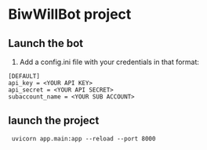 # BiwWillBot project

## Launch the bot
1. Add a config.ini file with your credentials in that format:
```
[DEFAULT]
api_key = <YOUR API KEY>
api_secret = <YOUR API SECRET>
subaccount_name = <YOUR SUB ACCOUNT>
```

## launch the project
``` uvicorn app.main:app --reload --port 8000```
